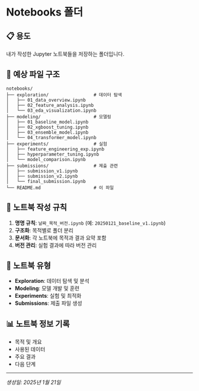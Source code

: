 # Notebooks 폴더

## 📋 용도
내가 작성한 Jupyter 노트북들을 저장하는 폴더입니다.

## 📁 예상 파일 구조
```
notebooks/
├── exploration/                 # 데이터 탐색
│   ├── 01_data_overview.ipynb
│   ├── 02_feature_analysis.ipynb
│   └── 03_eda_visualization.ipynb
├── modeling/                    # 모델링
│   ├── 01_baseline_model.ipynb
│   ├── 02_xgboost_tuning.ipynb
│   ├── 03_ensemble_model.ipynb
│   └── 04_transformer_model.ipynb
├── experiments/                 # 실험
│   ├── feature_engineering_exp.ipynb
│   ├── hyperparameter_tuning.ipynb
│   └── model_comparison.ipynb
├── submissions/                 # 제출 관련
│   ├── submission_v1.ipynb
│   ├── submission_v2.ipynb
│   └── final_submission.ipynb
└── README.md                    # 이 파일
```

## 📝 노트북 작성 규칙
1. **명명 규칙**: `날짜_목적_버전.ipynb` (예: `20250121_baseline_v1.ipynb`)
2. **구조화**: 목적별로 폴더 분리
3. **문서화**: 각 노트북에 목적과 결과 요약 포함
4. **버전 관리**: 실험 결과에 따라 버전 관리

## 🎯 노트북 유형
- **Exploration**: 데이터 탐색 및 분석
- **Modeling**: 모델 개발 및 훈련
- **Experiments**: 실험 및 최적화
- **Submissions**: 제출 파일 생성

## 📊 노트북 정보 기록
- 목적 및 개요
- 사용된 데이터
- 주요 결과
- 다음 단계

---
*생성일: 2025년 1월 21일* 